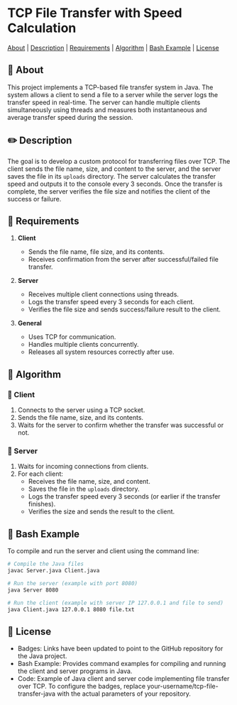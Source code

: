 # TCP File Transfer with Speed Calculation


[About](#dart-about) | [Description](#pencil2-description) | [Requirements](#open_file_folder-requirements) | [Algorithm](#triangular_ruler-algorithm) | [Bash Example](#paperclip-bash-example) | [License](#page_with_curl-license)


## :dart: About

This project implements a TCP-based file transfer system in Java. The system allows a client to send a file to a server while the server logs the transfer speed in real-time. The server can handle multiple clients simultaneously using threads and measures both instantaneous and average transfer speed during the session.

## :pencil2: Description

The goal is to develop a custom protocol for transferring files over TCP. The client sends the file name, size, and content to the server, and the server saves the file in its `uploads` directory. The server calculates the transfer speed and outputs it to the console every 3 seconds. Once the transfer is complete, the server verifies the file size and notifies the client of the success or failure.

## :open_file_folder: Requirements

1. **Client**
   - Sends the file name, file size, and its contents.
   - Receives confirmation from the server after successful/failed file transfer.

2. **Server**
   - Receives multiple client connections using threads.
   - Logs the transfer speed every 3 seconds for each client.
   - Verifies the file size and sends success/failure result to the client.

3. **General**
   - Uses TCP for communication.
   - Handles multiple clients concurrently.
   - Releases all system resources correctly after use.

## :triangular_ruler: Algorithm

### :handbag: Client
1. Connects to the server using a TCP socket.
2. Sends the file name, size, and its contents.
3. Waits for the server to confirm whether the transfer was successful or not.

### :office: Server
1. Waits for incoming connections from clients.
2. For each client:
   - Receives the file name, size, and content.
   - Saves the file in the `uploads` directory.
   - Logs the transfer speed every 3 seconds (or earlier if the transfer finishes).
   - Verifies the size and sends the result to the client.

## :paperclip: Bash Example

To compile and run the server and client using the command line:

```bash
# Compile the Java files
javac Server.java Client.java

# Run the server (example with port 8080)
java Server 8080

# Run the client (example with server IP 127.0.0.1 and file to send)
java Client.java 127.0.0.1 8080 file.txt
```

## :page_with_curl: License

   - Badges: Links have been updated to point to the GitHub repository for the Java project.
   - Bash Example: Provides command examples for compiling and running the client and server programs in Java.
   - Code: Example of Java client and server code implementing file transfer over TCP.
To configure the badges, replace your-username/tcp-file-transfer-java with the actual parameters of your repository.
